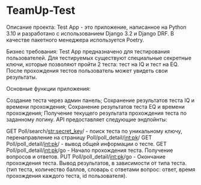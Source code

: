 # TeamUp-Test
Описание проекта: Test App - это приложение, написанное на Python 3.10 и разработано с использованием Django 3.2 и Django DRF. В качестве пакетного менеджера используется Poetry.

Бизнес требования: Test App предназначено для тестирования пользователей. Для тестируемых существуют специальные секретные ключи, которые позволяют пройти 2 теста: тест на IQ и тест на EQ. После прохождения тестов пользователь может увидеть свои результаты.

Основные функции приложения:

Создание теста через админ панель;
Сохранение результатов теста IQ и времени прохождения;
Сохранение результатов теста EQ и времени прохождения;
Получение текущего результата прохождения теста по заданному логину.
API предоставляет следующие эндпойнты:

GET Poll/search/<str:secret_key>/ - поиск теста по уникальному ключу, перенаправление на страницу Poll/poll_detail/<int:pk>/
GET Poll/poll_detail/<int:pk>/ - вывод общей информации о тесте.
GET Poll/poll_detail/<int:pk>/go - Начало прохождения теста. Получение вопросов и ответов.
PUT Poll/poll_detail/<int:pk>/go - Окончание прохождения теста. Вывод результатов, в зависимости от типа теста.(тип теста, количество баллов, словарь с ответами вопрос: ответ, время прохождения каждого теста, id пользователя).
